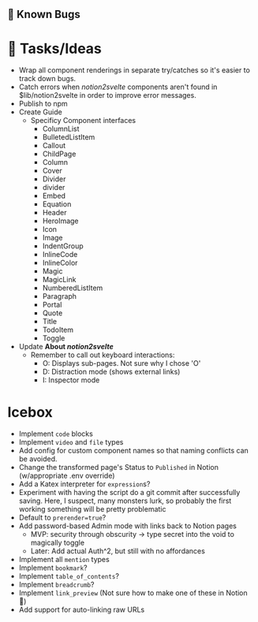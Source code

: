 ## 🐞 Known Bugs

# 🐝 Tasks/Ideas

- Wrap all component renderings in separate try/catches so it's easier to track down bugs.
- Catch errors when _notion2svelte_ components aren't found in $lib/notion2svelte in order to improve error messages.
- Publish to npm
- Create Guide
  - Specificy Component interfaces
    - ColumnList
    - BulletedListItem
    - Callout
    - ChildPage
    - Column
    - Cover
    - Divider
    - divider
    - Embed
    - Equation
    - Header
    - HeroImage
    - Icon
    - Image
    - IndentGroup
    - InlineCode
    - InlineColor
    - Magic
    - MagicLink
    - NumberedListItem
    - Paragraph
    - Portal
    - Quote
    - Title
    - TodoItem
    - Toggle
- Update **About _notion2svelte_**
  - Remember to call out keyboard interactions:
    - O: Displays sub-pages. Not sure why I chose 'O'
    - D: Distraction mode (shows external links)
    - I: Inspector mode

# Icebox

- Implement `code` blocks
- Implement `video` and `file` types
- Add config for custom component names so that naming conflicts can be avoided.
- Change the transformed page's Status to `Published` in Notion (w/appropriate .env override)
- Add a Katex interpreter for `expression`s?
- Experiment with having the script do a git commit after successfully saving. Here, I suspect, many monsters lurk, so probably the first working something will be pretty problematic
- Default to `prerender=true`?
- Add password-based Admin mode with links back to Notion pages
  - MVP: security through obscurity -> type secret into the void to magically toggle
  - Later: Add actual Auth^2, but still with no affordances
- Implement all `mention` types
- Implement `bookmark`?
- Implement `table_of_contents`?
- Implement `breadcrumb`?
- Implement `link_preview` (Not sure how to make one of these in Notion 😬)
- Add support for auto-linking raw URLs